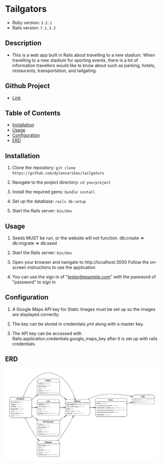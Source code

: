 # Tailgators
- Ruby version: `3.2.1`
- Rails version: `7.1.3.3`

## Description
- This is a web app built in Rails about travelling to a new stadium.  When travelling to a new stadium for sporting events, there is a lot of information travellers would like to know about such as parking, hotels, restaurants, transportation, and tailgating.

## Github Project
- [Link](https://github.com/dylansarikas/tailgators)

## Table of Contents
- [Installation](#installation)
- [Usage](#usage)
- [Configuration](#configuration)
- [ERD](#erd)

## Installation

1. Clone the repository:
`git clone https://github.com/dylansarikas/tailgators`

2. Navigate to the project directory:
`cd yourproject`

3. Install the required gems:
`bundle install`

4. Set up the database:
`rails db:setup`

5. Start the Rails server:
`bin/dev`

## Usage

1. Seeds MUST be run, or the website will not function.  db:create => db:migrate => db:seed

2. Start the Rails server:
`bin/dev`

3. Open your browser and navigate to http://localhost:3000
Follow the on-screen instructions to use the application

3. You can use the sign in of "tester@example.com" with the password of "password" to sign in

## Configuration

1. A Google Maps API key for Static Images must be set up so the images are displayed correctly.  

2. The key can be stored in credentials.yml along with a master key.  

3. The API key can be accessed with Rails.application.credentials.google_maps_key after it is set up with rails credentials.

## ERD
![ERD](erd.png)
